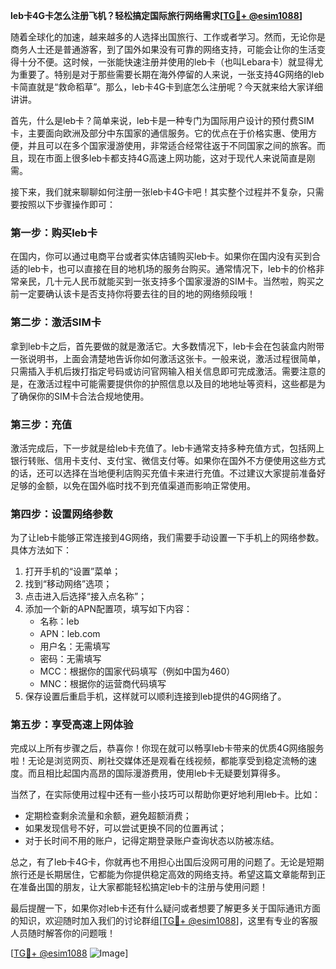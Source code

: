 **leb卡4G卡怎么注册飞机？轻松搞定国际旅行网络需求[[TG💪+ @esim1088](https://t.me/s/esim1088)]**

随着全球化的加速，越来越多的人选择出国旅行、工作或者学习。然而，无论你是商务人士还是普通游客，到了国外如果没有可靠的网络支持，可能会让你的生活变得十分不便。这时候，一张能快速注册并使用的leb卡（也叫Lebara卡）就显得尤为重要了。特别是对于那些需要长期在海外停留的人来说，一张支持4G网络的leb卡简直就是“救命稻草”。那么，leb卡4G卡到底怎么注册呢？今天就来给大家详细讲讲。

首先，什么是leb卡？简单来说，leb卡是一种专门为国际用户设计的预付费SIM卡，主要面向欧洲及部分中东国家的通信服务。它的优点在于价格实惠、使用方便，并且可以在多个国家漫游使用，非常适合经常往返于不同国家之间的旅客。而且，现在市面上很多leb卡都支持4G高速上网功能，这对于现代人来说简直是刚需。

接下来，我们就来聊聊如何注册一张leb卡4G卡吧！其实整个过程并不复杂，只需要按照以下步骤操作即可：

### 第一步：购买leb卡

在国内，你可以通过电商平台或者实体店铺购买leb卡。如果你在国内没有买到合适的leb卡，也可以直接在目的地机场的服务台购买。通常情况下，leb卡的价格非常亲民，几十元人民币就能买到一张支持多个国家漫游的SIM卡。当然啦，购买之前一定要确认该卡是否支持你将要去往的目的地的网络频段哦！

### 第二步：激活SIM卡

拿到leb卡之后，首先要做的就是激活它。大多数情况下，leb卡会在包装盒内附带一张说明书，上面会清楚地告诉你如何激活这张卡。一般来说，激活过程很简单，只需插入手机后拨打指定号码或访问官网输入相关信息即可完成激活。需要注意的是，在激活过程中可能需要提供你的护照信息以及目的地地址等资料，这些都是为了确保你的SIM卡合法合规地使用。

### 第三步：充值

激活完成后，下一步就是给leb卡充值了。leb卡通常支持多种充值方式，包括网上银行转账、信用卡支付、支付宝、微信支付等。如果你在国外不方便使用这些方式的话，还可以选择在当地便利店购买充值卡来进行充值。不过建议大家提前准备好足够的金额，以免在国外临时找不到充值渠道而影响正常使用。

### 第四步：设置网络参数

为了让leb卡能够正常连接到4G网络，我们需要手动设置一下手机上的网络参数。具体方法如下：
1. 打开手机的“设置”菜单；
2. 找到“移动网络”选项；
3. 点击进入后选择“接入点名称”；
4. 添加一个新的APN配置项，填写如下内容：
   - 名称：leb
   - APN：leb.com
   - 用户名：无需填写
   - 密码：无需填写
   - MCC：根据你的国家代码填写（例如中国为460）
   - MNC：根据你的运营商代码填写
5. 保存设置后重启手机，这样就可以顺利连接到leb提供的4G网络了。

### 第五步：享受高速上网体验

完成以上所有步骤之后，恭喜你！你现在就可以畅享leb卡带来的优质4G网络服务啦！无论是浏览网页、刷社交媒体还是观看在线视频，都能享受到稳定流畅的速度。而且相比起国内高昂的国际漫游费用，使用leb卡无疑要划算得多。

当然了，在实际使用过程中还有一些小技巧可以帮助你更好地利用leb卡。比如：
- 定期检查剩余流量和余额，避免超额消费；
- 如果发现信号不好，可以尝试更换不同的位置再试；
- 对于长时间不用的账户，记得定期登录账户查询状态以防被冻结。

总之，有了leb卡4G卡，你就再也不用担心出国后没网可用的问题了。无论是短期旅行还是长期居住，它都能为你提供稳定高效的网络支持。希望这篇文章能帮到正在准备出国的朋友，让大家都能轻松搞定leb卡的注册与使用问题！

最后提醒一下，如果你对leb卡还有什么疑问或者想要了解更多关于国际通讯方面的知识，欢迎随时加入我们的讨论群组[[TG💪+ @esim1088](https://t.me/s/esim1088)]，这里有专业的客服人员随时解答你的问题哦！

[[TG💪+ @esim1088](https://t.me/s/esim1088) ![Image](https://i.postimg.cc/4NQfJmqS/Snipaste-2025-05-13-00-14-12.png)]